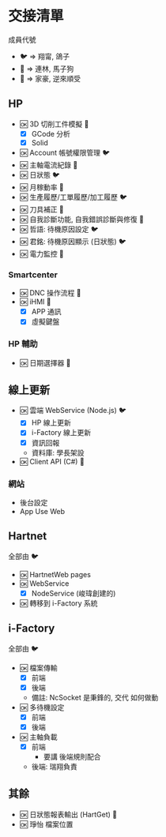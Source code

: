 # 交接清單

成員代號

- :bird: => 翔甯, 鴿子
- :horse: => 連林, 馬子狗
- :sheep: => 家豪, 逆來順受

## HP

- :ok: 3D 切削工件模擬 :horse:
  - [x] GCode 分析
  - [x] Solid
- :ok: Account 帳號權限管理 :bird:
- :ok: 主軸電流紀錄 :horse:
- :ok: 日狀態 :bird:
- :ok: 月稼動率 :sheep:
- :ok: 生產履歷/工單履歷/加工履歷 :bird:
- :ok: 刀具補正 :horse:
- :ok: 自我診斷功能, 自我錯誤診斷與修復 :sheep:
- :ok: 哲語: 待機原因設定 :bird:
- :ok: 君銘: 待機原因顯示 (日狀態) :bird:
- :ok: 電力監控 :sheep:

### Smartcenter

- :ok: DNC 操作流程 :horse:
- :ok: iHMI :horse:
  - [x] APP 通訊
  - [x] 虛擬鍵盤

### HP 輔助

- :ok: 日期選擇器 :sheep:

## 線上更新

- :ok: 雲端 WebService (Node.js) :bird:
  - [x] HP 線上更新
  - [x] i-Factory 線上更新
  - [x] 資訊回報
  - 資料庫: 學長架設
- :ok: Client API (C#) :sheep:

### 網站

- 後台設定
- App Use Web

## Hartnet

全部由 :bird:

- :ok: HartnetWeb pages
- :ok: WebService
  - [x] NodeService (峻瑋創建的)
- :ok: 轉移到 i-Factory 系統

## i-Factory

全部由 :bird:

- :ok: 檔案傳輸
  - [x] 前端
  - [x] 後端
  - 備註: NcSocket 是秉鋒的, 交代 如何做動
- :ok: 多待機設定
  - [x] 前端
  - [x] 後端
- :ok: 主軸負載
  - [x] 前端
    - 要講 後端規則配合
  - 後端: 瑞翔負責

## 其餘

- :ok: 日狀態報表輸出 (HartGet) :sheep:
- :ok: 琤怡 檔案位置
